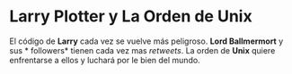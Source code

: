 # Larry Plotter y La Orden de Unix

El código de **Larry** cada vez se vuelve más peligroso.
**Lord Ballmermort** y sus  * followers* tienen cada vez mas *retweets*.
La orden de **Unix** quiere enfrentarse a ellos y luchará por le bien del mundo.
